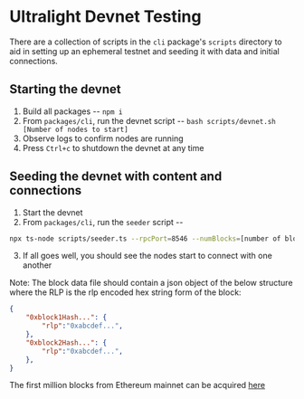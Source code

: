 # Ultralight Devnet Testing

There are a collection of scripts in the `cli` package's `scripts` directory to aid in setting up an ephemeral testnet and seeding it with data and initial connections.

## Starting the devnet

1. Build all packages -- `npm i`
2. From `packages/cli`, run the devnet script -- `bash scripts/devnet.sh [Number of nodes to start]`
3. Observe logs to confirm nodes are running
4. Press `Ctrl+c` to shutdown the devnet at any time

## Seeding the devnet with content and connections

1. Start the devnet
2. From `packages/cli`, run the `seeder` script -- 
```sh
npx ts-node scripts/seeder.ts --rpcPort=8546 --numBlocks=[number of blocks to seed into network] --sourceFile="[path/to/json/file/with/block/data.json]" --numNodes=[number of nodes in devnet (same as above)]
```
3. If all goes well, you should see the nodes start to connect with one another

Note: The block data file should contain a json object of the below structure where the RLP is the rlp encoded hex string form of the block:
```json
{
    "0xblock1Hash...": {
        "rlp":"0xabcdef...",
    },
    "0xblock2Hash...": {
        "rlp":"0xabcdef...",
    },
}
```

The first million blocks from Ethereum mainnet can be acquired [here](https://gateway.ipfs.io/ipfs/QmZVRv8iAez6AdWFxBeFTdTfmFceES7tdSXD2e828WfJhG) 